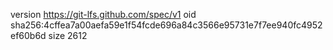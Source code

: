 version https://git-lfs.github.com/spec/v1
oid sha256:4cffea7a00aefa59e1f54fcde696a84c3566e95731e7f7ee940fc4952ef60b6d
size 2612
